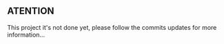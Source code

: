 ## ATENTION

This project it's not done yet, please follow the commits updates for more information...